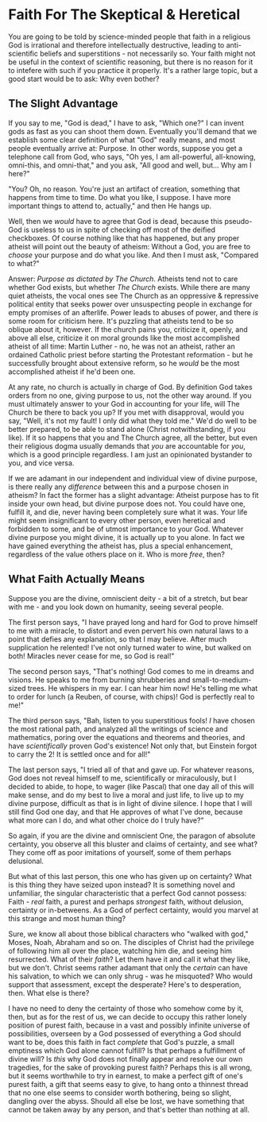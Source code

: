 # Faith For The Skeptical & Heretical

You are going to be told by science-minded people that faith in a religious God is irrational and therefore intellectually destructive, leading to anti-scientific beliefs and superstitions - not necessarily so. Your faith might not be useful in the context of scientific reasoning, but there is no reason for it to intefere with such if you practice it properly. It's a rather large topic, but a good start would be to ask: Why even bother?

## The Slight Advantage

If you say to me, "God is dead," I have to ask, "Which one?" I can invent gods as fast as you can shoot them down. Eventually you'll demand that we establish some clear definition of what "God" really means, and most people eventually arrive at: Purpose. In other words, suppose you get a telephone call from God, who says, "Oh yes, I am all-powerful, all-knowing, omni-this, and omni-that," and you ask, "All good and well, but... Why am I here?"

"You? Oh, no reason. You're just an artifact of creation, something that happens from time to time. Do what you like, I suppose. I have more important things to attend to, actually," and then He hangs up.

Well, then we *would* have to agree that God is dead, because this pseudo-God is useless to us in spite of checking off most of the deified checkboxes. Of course nothing like that has happened, but any proper atheist will point out the beauty of atheism: Without a God, you are free to *choose* your purpose and do what you like. And then I must ask, "Compared to what?"

Answer: *Purpose as dictated by The Church*. Atheists tend not to care whether God exists, but whether *The Church* exists. While there are many quiet atheists, the vocal ones see The Church as an oppressive & repressive political entity that seeks power over unsuspecting people in exchange for empty promises of an afterlife. Power leads to abuses of power, and there *is* some room for criticism here. It's puzzling that atheists tend to be so oblique about it, however. If the church pains you, criticize it, openly, and above all else, criticize it on moral grounds like the most accomplished atheist of all time: Martin Luther - no, he was not an atheist, rather an ordained Catholic priest before starting the Protestant reformation - but he successfully brought about extensive reform, so he *would* be the most accomplished atheist if he'd been one.

At any rate, no church is actually in charge of God. By definition God takes orders from no one, giving purpose to us, not the other way around. If you must ultimately answer to your God in accounting for your life, will The Church be there to back you up? If you met with disapproval, would you say, "Well, it's not my fault! I only did what they told me." We'd do well to be better prepared, to be able to stand alone (Christ notwithstanding, if you like). If it so happens that you and The Church agree, all the better, but even their religious dogma usually demands that *you* are accountable for *you*, which is a good principle regardless. I am just an opinionated bystander to you, and vice versa.

If we are adamant in our independent and individual view of divine purpose, is there really any *difference* between this and a purpose chosen in atheism? In fact the former has a slight advantage: Atheist purpose has to fit inside your own head, but divine purpose does not. You could have one, fulfill it, and die, never having been completely sure what it was. Your life might seem insignificant to every other person, even heretical and forbidden to some, and be of utmost importance to your God. Whatever divine purpose you might divine, it is actually up to you alone. In fact we have gained everything the atheist has, plus a special enhancement, regardless of the value others place on it. Who is more *free*, then?

## What Faith Actually Means

Suppose you are the divine, omniscient deity - a bit of a stretch, but bear with me - and you look down on humanity, seeing several people.

The first person says, "I have prayed long and hard for God to prove himself to me with a miracle, to distort and even pervert his own natural laws to a point that defies any explanation, so that I may believe. After much supplication he relented! I've not only turned water to wine, but walked on both! Miracles never cease for me, so God is real!"

The second person says, "That's nothing! God comes to me in dreams and visions. He speaks to me from burning shrubberies and small-to-medium-sized trees. He whispers in my ear. I can hear him now! He's telling me what to order for lunch (a Reuben, of course, with chips)! God is perfectly real to me!"

The third person says, "Bah, listen to you superstitious fools! *I* have chosen the most rational path, and analyzed all the writings of science and mathematics, poring over the equations and theorems and theories, and have *scientifically* proven God's existence! Not only that, but Einstein forgot to carry the 2! It is settled once and for all!"

The last person says, "I tried all of that and gave up. For whatever reasons, God does not reveal himself to me, scientifically or miraculously, but I decided to abide, to hope, to wager (like Pascal) that one day all of this will make sense, and do my best to live a moral and just life, to live up to my divine purpose, difficult as that is in light of divine silence. I hope that I will still find God one day, and that He approves of what I've done, because what more can I do, and what other choice do I truly have?"

So again, if you are the divine and omniscient One, the paragon of absolute certainty, you observe all this bluster and claims of certainty, and see what? They come off as poor imitations of yourself, some of them perhaps delusional.

But what of this last person, this one who has given up on certainty? What is this thing they have seized upon instead? It is something novel and unfamiliar, the singular characteristic that a perfect God cannot possess: Faith - *real* faith, a purest and perhaps *strongest* faith, without delusion, certainty or in-betweens. As a God of perfect certainty, would you marvel at this strange and most human thing?

Sure, we know all about those biblical characters who "walked with god," Moses, Noah, Abraham and so on. The disciples of Christ had the privilege of following him all over the place, watching him die, and seeing him resurrected. What of their *faith*? Let them have it and call it what they like, but we don't. Christ seems rather adamant that only the *certain* can have his salvation, to which we can only shrug - was he misquoted? Who would support that assessment, except the desperate? Here's to desperation, then. What else is there?

I have no need to deny the certainty of those who somehow come by it, then, but as for the rest of us, we can decide to occupy this rather lonely position of purest faith, because in a vast and possibly infinite universe of possibilities, overseen by a God possessed of everything a God should want to be, does this faith in fact *complete* that God's puzzle, a small emptiness which God alone cannot fulfill? Is that perhaps a fulfillment of divine will? Is *this* why God does not finally appear and resolve our own tragedies, for the sake of provoking purest faith? Perhaps this is all wrong, but it seems worthwhile to try in earnest, to make a perfect gift of one's purest faith, a gift that seems easy to give, to hang onto a thinnest thread that no one else seems to consider worth bothering, being so slight, dangling over the abyss. Should all else be lost, we have something that cannot be taken away by any person, and that's better than nothing at all.
